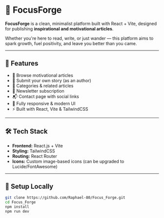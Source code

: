 # 🌟 FocusForge

**FocusForge** is a clean, minimalist platform built with React + Vite, designed for publishing **inspirational and motivational articles**.

Whether you're here to read, write, or just wander — this platform aims to spark growth, fuel positivity, and leave you better than you came.

---

## 🚀 Features

- 📄 Browse motivational articles
- 🧠 Submit your own story (as an author)
- 🧵 Categories & related articles
- 💌 Newsletter subscription
- 📬 Contact page with social links
- 📱 Fully responsive & modern UI
- ⚡ Built with React, Vite & TailwindCSS

---

## 🛠 Tech Stack

- **Frontend:** React.js + Vite
- **Styling:** TailwindCSS
- **Routing:** React Router
- **Icons:** Custom image-based icons (can be upgraded to Lucide/FontAwesome)

---

## 🔧 Setup Locally

```bash
git clone https://github.com/Raphael-80/Focus_Forge.git
cd Focus_Forge
npm install
npm run dev
